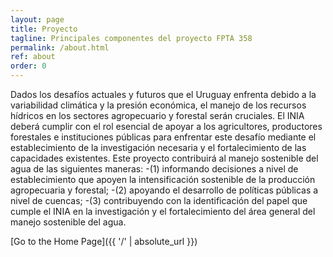 ```yaml
---
layout: page
title: Proyecto
tagline: Principales componentes del proyecto FPTA 358
permalink: /about.html
ref: about
order: 0
---
```


Dados los desafíos actuales y futuros que el Uruguay enfrenta debido a la variabilidad climática y la presión
económica, el manejo de los recursos hídricos en los sectores agropecuario y forestal serán cruciales. El INIA
deberá cumplir con el rol esencial de apoyar a los agricultores, productores forestales e instituciones públicas para
enfrentar este desafío mediante el establecimiento de la investigación necesaria y el fortalecimiento de las
capacidades existentes. Este proyecto contribuirá al manejo sostenible del agua de las siguientes maneras: 
-(1) informando decisiones a nivel de establecimiento que apoyen la intensificación sostenible de la producción
agropecuaria y forestal;
-(2) apoyando el desarrollo de políticas públicas a nivel de cuencas; 
-(3) contribuyendo con la identificación del papel que cumple el INIA en la investigación y el fortalecimiento del área general del manejo
sostenible del agua.

[Go to the Home Page]({{ '/' | absolute_url }})
